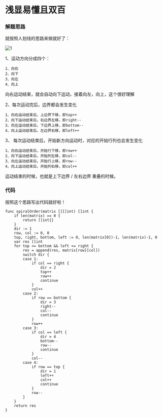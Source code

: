 # 浅显易懂且双百
### 解题思路
就按照人划线的思路来做就好了：

![1](../pictures/problems/offer29/1.png)

1、运动方向分成四个：
```
1、向右
2、向下
3、向左
4、向上
```
向右运动结束，就会自动向下运动，接着向左，向上，这个很好理解

2、每次运动完后，边界都会发生变化
```
1、向右运动结束后，上边界下移，即top++
2、向下运动结束后，右边界左移，即right--
3、向左运动结束后，下边界上移，即bottom--
4、向上运动结束后，左边界右移，即left++
```

3、 每次运动结束后，开始新方向运动时，对应的开始行列也会发生变化
```
1、向右运动结束后，开始行下移，即row++
2、向下运动结束后，开始列左移，即col--
3、向左运动结束后，开始行上移，即row--
4、向上运动结束后，开始列右移，即col++
```

运动结束的时候，也就是上下边界 / 左右边界 重叠的时候。
### 代码
按照这个思路写出代码就好啦！
```golang
func spiralOrder(matrix [][]int) []int {
    if len(matrix) == 0 {
		return []int{}
	}
	dir := 1
	row, col := 0, 0
	top, right, bottom, left := 0, len(matrix[0])-1, len(matrix)-1, 0
	var res []int
	for top <= bottom && left <= right {
		res = append(res, matrix[row][col])
		switch dir {
		case 1:
			if col == right {
				dir = 2
				top++
				row++
				continue
			}
			col++
		case 2:
			if row == bottom {
				dir = 3
				right--
				col--
				continue
			}
			row++
		case 3:
			if col == left {
				dir = 4
				bottom--
				row--
				continue
			}
			col--
		case 4:
			if row == top {
				dir = 1
				left++
				col++
				continue
			}
			row--
		}
	}
	return res
}
```